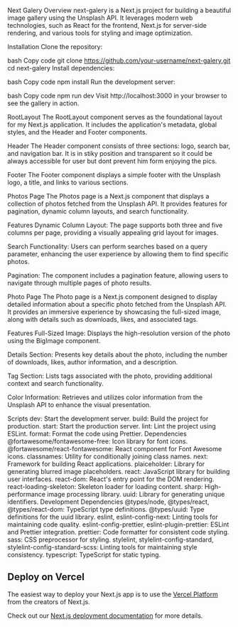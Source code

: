 Next Galery
Overview
next-galery is a Next.js project for building a beautiful image gallery using the Unsplash API. It leverages modern web technologies, such as React for the frontend, Next.js for server-side rendering, and various tools for styling and image optimization.

Installation
Clone the repository:

bash
Copy code
git clone https://github.com/your-username/next-galery.git
cd next-galery
Install dependencies:

bash
Copy code
npm install
Run the development server:

bash
Copy code
npm run dev
Visit http://localhost:3000 in your browser to see the gallery in action.

RootLayout
The RootLayout component serves as the foundational layout for my Next.js application. It includes the application's metadata, global styles, and the Header and Footer components.

Header
The Header component consists of three sections: logo, search bar, and navigation bar. It is in stiky position and transparent so it could be always accessible for user but dont prevent him form enjoying the pics.

Footer
The Footer component displays a simple footer with the Unsplash logo, a title, and links to various sections.

Photos Page
The Photos page is a Next.js component that displays a collection of photos fetched from the Unsplash API. It provides features for pagination, dynamic column layouts, and search functionality.

Features
Dynamic Column Layout: The page supports both three and five columns per page, providing a visually appealing grid layout for images.

Search Functionality: Users can perform searches based on a query parameter, enhancing the user experience by allowing them to find specific photos.

Pagination: The component includes a pagination feature, allowing users to navigate through multiple pages of photo results.

Photo Page
The Photo page is a Next.js component designed to display detailed information about a specific photo fetched from the Unsplash API. It provides an immersive experience by showcasing the full-sized image, along with details such as downloads, likes, and associated tags.

Features
Full-Sized Image: Displays the high-resolution version of the photo using the BigImage component.

Details Section: Presents key details about the photo, including the number of downloads, likes, author information, and a description.

Tag Section: Lists tags associated with the photo, providing additional context and search functionality.

Color Information: Retrieves and utilizes color information from the Unsplash API to enhance the visual presentation.

Scripts
dev: Start the development server.
build: Build the project for production.
start: Start the production server.
lint: Lint the project using ESLint.
format: Format the code using Prettier.
Dependencies
@fortawesome/fontawesome-free: Icon library for font icons.
@fortawesome/react-fontawesome: React component for Font Awesome icons.
classnames: Utility for conditionally joining class names.
next: Framework for building React applications.
plaiceholder: Library for generating blurred image placeholders.
react: JavaScript library for building user interfaces.
react-dom: React's entry point for the DOM rendering.
react-loading-skeleton: Skeleton loader for loading content.
sharp: High-performance image processing library.
uuid: Library for generating unique identifiers.
Development Dependencies
@types/node, @types/react, @types/react-dom: TypeScript type definitions.
@types/uuid: Type definitions for the uuid library.
eslint, eslint-config-next: Linting tools for maintaining code quality.
eslint-config-prettier, eslint-plugin-prettier: ESLint and Prettier integration.
prettier: Code formatter for consistent code styling.
sass: CSS preprocessor for styling.
stylelint, stylelint-config-standard, stylelint-config-standard-scss: Linting tools for maintaining style consistency.
typescript: TypeScript for static typing.

## Deploy on Vercel

The easiest way to deploy your Next.js app is to use the [Vercel Platform](https://vercel.com/new?utm_medium=default-template&filter=next.js&utm_source=create-next-app&utm_campaign=create-next-app-readme) from the creators of Next.js.

Check out our [Next.js deployment documentation](https://nextjs.org/docs/deployment) for more details.
